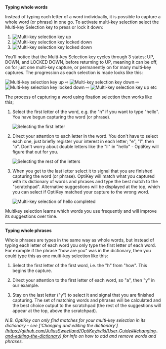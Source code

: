 **Typing whole words**

Instead of typing each letter of a word individually, it is possible to capture a whole word (or phrase) in one go. To activate multi-key selection select the Multi-key Selection key to press or lock it down:

1. ![Multi-key selection key up](http://juliussweetland.github.io/OptiKey/images/Key_MultiKeySelection_Up.png)
2. ![Multi-key selection key locked down](http://juliussweetland.github.io/OptiKey/images/Typing_Hello_MultiKeyCapture_Turning_On_MultiKeyCapture.png)
3. ![Multi-key selection key locked down](http://juliussweetland.github.io/OptiKey/images/Key_MultiKeySelection_Locked_Down.png)

You'll notice that the Multi-key Selection key cycles through 3 states; UP, DOWN, and LOCKED DOWN, before returning to UP, meaning it can be off, on for just one multi-key capture, or permanently on for many multi-key captures. The progression as each selection is made looks like this:

![Multi-key selection key up](http://juliussweetland.github.io/OptiKey/images/Key_MultiKeySelection_Up.png)
 ⇨ 
![Multi-key selection key down](http://juliussweetland.github.io/OptiKey/images/Key_MultiKeySelection_Down.png)
 ⇨ 
![Multi-key selection key locked down](http://juliussweetland.github.io/OptiKey/images/Key_MultiKeySelection_Locked_Down.png)
 ⇨ 
![Multi-key selection key up](http://juliussweetland.github.io/OptiKey/images/Key_MultiKeySelection_Up.png)
etc

The process of capturing a word using fixation selection then works like this;

1. Select the first letter of the word, e.g. the "h" if you want to type "hello". You have begun capturing the word (or phrase).

    ![Selecting the first letter](http://juliussweetland.github.io/OptiKey/images/Typing_Hello_MultiKeyCapture_Starting.png)

2. Direct your attention to each letter in the word. You don't have to select each one, just briefly register your interest in each letter; "e", "l", then "o". Don't worry about double letters like the "ll" in "hello" - OptiKey will figure that out for you.

    ![Selecting the rest of the letters](http://juliussweetland.github.io/OptiKey/images/Typing_Hello_MultiKeyCapture_The_Whole_Capture.png)

3. When you get to the last letter select it to signal that you are finished capturing the word (or phrase). OptiKey will match what you captured with its dictionary of words and phrases and type the best match to the "scratchpad". Alternative suggestions will be displayed at the top, which you can select if OptiKey matched your capture to the wrong word.

    ![Multi-key selection of hello completed](http://juliussweetland.github.io/OptiKey/images/Typing_Hello_MultiKeyCapture_Complete.png)

Multikey selection learns which words you use frequently and will improve its suggestions over time.

---

**Typing whole phrases**

Whole phrases are types in the same way as whole words, but instead of typing each letter of each word you only type the first letter of each word. For example if the phrase "how are you" was in the dictionary, then you could type this as one multi-key selection like this:

1. Select the first letter of the first word, i.e. the "h" from "how". This begins the capture.

2. Direct your attention to the first letter of each word, so "a", then "y" in our example.

3. Stay on the last letter ("y") to select it and signal that you are finished capturing. The set of matching words and phrases will be calculated and the best choice output to the scratchpad (the rest of the suggestions will appear at the top, above the scratchpad).

*N.B. OptiKey can only find matches for your multi-key selection in its dictionary - see ['Changing and editing the dictionary'] (https://github.com/JuliusSweetland/OptiKey/wiki/User-Guide##changing-and-editing-the-dictionary) for info on how to add and remove words and phrases.*